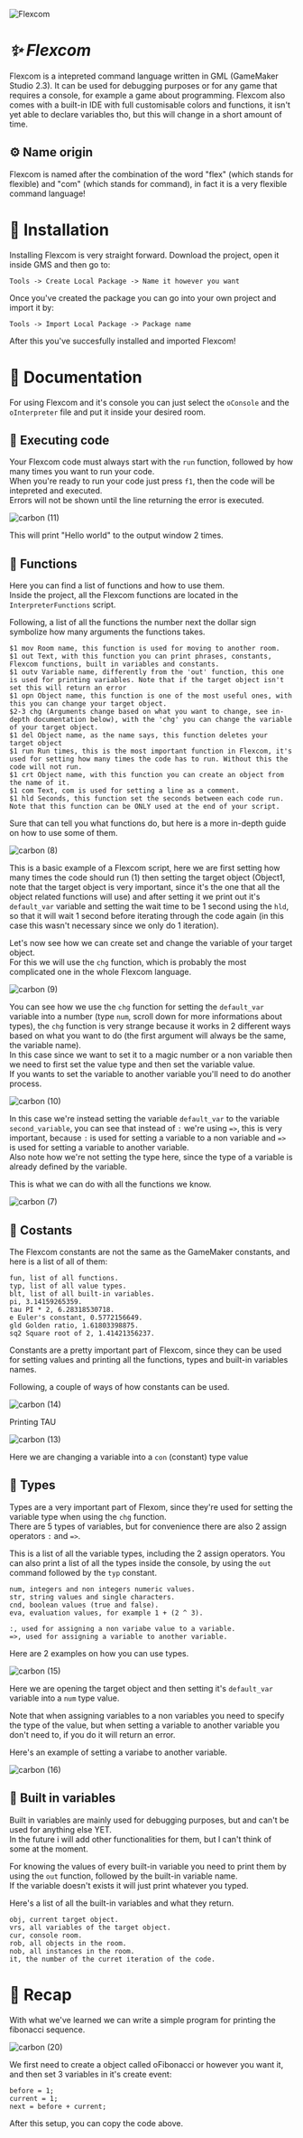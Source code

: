 ![Flexcom](https://user-images.githubusercontent.com/87675824/184260425-a5dfbdb6-f9b9-4002-9dac-050b3e1c91ce.png)

# ***✨ Flexcom*** 

Flexcom is a intepreted command language written in GML (GameMaker Studio 2.3).
It can be used for debugging purposes or for any game that requires a console, for example a game about programming.
Flexcom also comes with a built-in IDE with full customisable colors and functions, it isn't yet able to declare variables tho, but this will change in a short amount of time.

## **⚙️ Name origin**

Flexcom is named after the combination of the word "flex" (which stands for flexible) and "com" (which stands for command), in fact it is a very flexible command language!

# **📁 Installation**

Installing Flexcom is very straight forward.
Download the project, open it inside GMS and then go to:

`Tools -> Create Local Package -> Name it however you want`

Once you've created the package you can go into your own project and import it by:

`Tools -> Import Local Package -> Package name`

After this you've succesfully installed and imported Flexcom!

# **📄 Documentation**

For using Flexcom and it's console you can just select the `oConsole` and the `oInterpreter` file and put it inside your desired room.

## **💾 Executing code**

Your Flexcom code must always start with the `run` function, followed by how many times you want to run your code.<br/>
When you're ready to run your code just press `f1`, then the code will be intepreted and executed.<br/>
Errors will not be shown until the line returning the error is executed.

![carbon (11)](https://user-images.githubusercontent.com/87675824/184041346-8ec4c59a-6c9c-4769-84a9-f4a89bbca3c7.png)

This will print "Hello world" to the output window 2 times.

## **🍮 Functions**

Here you can find a list of functions and how to use them.<br/>
Inside the project, all the Flexcom functions are located in the ``InterpreterFunctions`` script.

Following, a list of all the functions the number next the dollar sign symbolize how many arguments the functions takes.

```
$1 mov Room name, this function is used for moving to another room.
$1 out Text, with this function you can print phrases, constants, Flexcom functions, built in variables and constants.
$1 outv Variable name, differently from the 'out' function, this one is used for printing variables. Note that if the target object isn't set this will return an error 
$1 opn Object name, this function is one of the most useful ones, with this you can change your target object.
$2-3 chg (Arguments change based on what you want to change, see in-depth documentation below), with the 'chg' you can change the variable of your target object.
$1 del Object name, as the name says, this function deletes your target object
$1 run Run times, this is the most important function in Flexcom, it's used for setting how many times the code has to run. Without this the code will not run.
$1 crt Object name, with this function you can create an object from the name of it.
$1 com Text, com is used for setting a line as a comment.
$1 hld Seconds, this function set the seconds between each code run. Note that this function can be ONLY used at the end of your script. 
```

Sure that can tell you what functions do, but here is a more in-depth guide on how to use some of them.

![carbon (8)](https://user-images.githubusercontent.com/87675824/184041092-1e300b2c-ac9a-4d00-a9f4-da785d95e0dd.png)

This is a basic example of a Flexcom script, here we are first setting how many times the code should run (1) then setting the target object (Object1, note that the
target object is very important, since it's the one that all the object related functions will use) and after setting it we print out it's ``default_var`` variable and setting the wait time to be 1 second using the ``hld``, so that it will wait 1 second before iterating through the code again (in this case this wasn't necessary since we only do 1 iteration).

Let's now see how we can create set and change the variable of your target object.<br/>
For this we will use the ``chg`` function, which is probably the most complicated one in the whole Flexcom language.

![carbon (9)](https://user-images.githubusercontent.com/87675824/184041208-c61c6a2a-9fe5-4a6f-8c44-e29b4ee47ef9.png)

You can see how we use the ``chg`` function for setting the ``default_var`` variable into a number (type ``num``, scroll down for more informations about types),
the ``chg`` function is very strange because it works in 2 different ways based on what you want to do (the first argument will always be the same, the variable name). <br/>
In this case since we want to set it to a magic number or a non variable then we need to first set the value type and then set the variable value.<br/>
If you wants to set the variable to another variable you'll need to do another process.

![carbon (10)](https://user-images.githubusercontent.com/87675824/184041287-d046f8de-eeff-4c9e-a022-a9ddf61e20f8.png)

In this case we're instead setting the variable ``default_var`` to the variable ``second_variable``, you can see that instead of ``:`` we're using ``=>``, this is very important, because ``:`` is used for setting a variable to a non variable and ``=>`` is used for setting a variable to another variable.<br/>
Also note how we're not setting the type here, since the type of a variable is already defined by the variable.

This is what we can do with all the functions we know.

![carbon (7)](https://user-images.githubusercontent.com/87675824/184041004-0a29bdd8-139e-4a8c-9102-8da9aad3bf6d.png)

## **🍮 Costants**

The Flexcom constants are not the same as the GameMaker constants, and here is a list of all of them:

```
fun, list of all functions.
typ, list of all value types.
blt, list of all built-in variables.
pi, 3.14159265359.
tau PI * 2, 6.28318530718.
e Euler's constant, 0.5772156649.
gld Golden ratio, 1.61803398875.
sq2 Square root of 2, 1.41421356237.
```
Constants are a pretty important part of Flexcom, since they can be used for setting values and printing all the functions, types and built-in variables names.

Following, a couple of ways of how constants can be used.

![carbon (14)](https://user-images.githubusercontent.com/87675824/184043428-13a67b1f-ab27-4ae0-9742-b539ad1df26b.png)

Printing TAU

![carbon (13)](https://user-images.githubusercontent.com/87675824/184043385-9824bc03-b4d8-4899-a792-a5cfa1e49421.png)

Here we are changing a variable into a ``con`` (constant) type value

## **🍮 Types**

Types are a very important part of Flexom, since they're used for setting the variable type when using the `chg` function.<br/>
There are 5 types of variables, but for convenience there are also 2 assign operators ``:`` and ``=>``. 

This is a list of all the variable types, including the 2 assign operators. You can also print a list of all the types inside the console, by using the  ``out`` command followed by the ``typ`` constant.

```
num, integers and non integers numeric values.
str, string values and single characters.
cnd, boolean values (true and false).
eva, evaluation values, for example 1 + (2 ^ 3).

:, used for assigning a non variabe value to a variable.
=>, used for assigning a variable to another variable.
```

Here are 2 examples on how you can use types.

![carbon (15)](https://user-images.githubusercontent.com/87675824/184242738-3ea2ca2b-fd31-4cc2-a789-ff1558ec6793.png)

Here we are opening the target object and then setting it's ``default_var`` variable into a ``num`` type value. 

Note that when assigning variables to a non variables you need to specify the type of the value, but when setting a variable to another variable you don't need to, if you do it will return an error. 

Here's an example of setting a variabe to another variable.

![carbon (16)](https://user-images.githubusercontent.com/87675824/184243071-d2e3c5d5-4cef-4366-958d-8868f19113bf.png)

## **🍮 Built in variables**

Built in variables are mainly used for debugging purposes, but and can't be used for anything else YET.<br/>
In the future i will add other functionalities for them, but I can't think of some at the moment.

For knowing the values of every built-in variable you need to print them by using the ``out`` function, followed by the built-in variable name.<br/>
If the variable doesn't exists it will just print whatever you typed.

Here's a list of all the built-in variables and what they return.

```
obj, current target object.
vrs, all variables of the target object.
cur, console room.
rob, all objects in the room.
nob, all instances in the room.
it, the number of the curret iteration of the code.
```

# **🍮 Recap**

With what we've learned we can write a simple program for printing the fibonacci sequence.

![carbon (20)](https://user-images.githubusercontent.com/87675824/184255354-bd6dbe2b-0c7c-4271-b612-70a19f05f31f.png)

We first need to create a object called oFibonacci or however you want it, and then set 3 variables in it's create event:

```
before = 1;
current = 1;
next = before + current;
```

After this setup, you can copy the code above.

